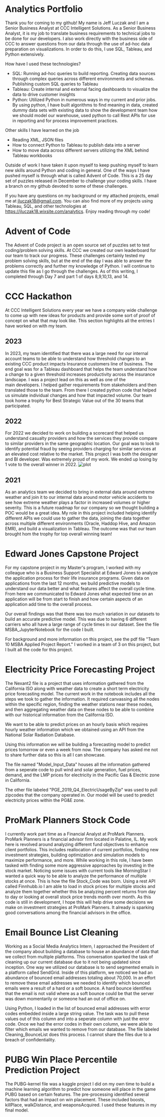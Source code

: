 # Analytics Portfolio
Thank you for coming to my github! My name is Jeff Luczak and I am a Senior Business Analyst at CCC Intelligent Solutions. As a Senior Business Analyst, it is my job to translate business requirements to technical jobs to be done for our developers. I also work directly with the business side of CCC to answer questions from our data through the use of ad-hoc data preparation on visualizations. In order to do this, I use SQL, Tableau, and Python extensively.

How have I used these technologies?
- SQL: Running ad-hoc queries to build reporting. Creating data sources through complex queries across different environments and schemas. Publishing custom SQL queries to Tableau
- Tableau: Create internal and external facing dashboards to visualize the data to drive customer insights
- Python: Utilized Python in numerous ways in my current and prior jobs. By using python, I have built algorithms to find meaning in data, created dummy data sets with existing data to show the development team how we should model our warehouse, used python to call Rest APIs for use in reporting and for process improvement practices.

Other skills I have learned on the job
- Reading XML, JSON files
- How to connect Python to Tableau to publish data into a server
- How to move data across different servers utilizing the XML behind Tableau workbooks

Outside of work I have taken it upon myself to keep pushing myself to learn new skills around Python and coding in general. One of the ways I have pushed myself is through what is called Advent of Code. This is a 25 day set of puzzles released in December to challenge your coding skills. I have a branch on my github devoted to some of these challenges. 

If you have any questions on my background or my attached projects, email me
at jluczak18@gmail.com. You can also find more of my projects using Tableau, SQL, and other technologies at https://jluczak18.wixsite.com/analytics. Enjoy reading through my code!

# Advent of Code
The Advent of Code project is an open source set of puzzles set to test coding/problem solving skills. At CCC we created our own leaderboard for our team to track our progress. These challenges certainly tested my problem solving skills, but at the end of the day I was able to answer the problems correctly and further my knowledge of Python. I will continue to update this file as I go through the challenges. As of this writing, I completed through Day 7 and part 1 of days 8,9,10,13, and 14.

# CCC Hackathon
At CCC Intelligent Solutions every year we have a company wide challenge to come up with new ideas for products and provide some sort of proof of concept on what that may look like. This section highlights all the entries I have worked on with my team.

  ## 2023
  In 2023, my team identified that there was a large need for our internal account teams to be able to understand how threshold changes to an existing CCC product impacts Insurance customers line of business. The    end goal was for a Tableau dashboard that helps the team understand how a change to a given threshold increases productivity across the insurance landscape. I was a project lead on this as well as one of the   
  main developers. I helped gather requirements from stakeholders and then translated those to the team. From there I created python code that helped us simulate individual changes and how that impacted volume. 
  Our team took home a trophy for Best Strategic Value out of the 30 teams that participated.

  ## 2022
  For 2022 we decided to work on building a scorecard that helped us understand casualty providers and how the services they provide compare to similar providers in the same geographic location. Our goal was to 
  look to identify potential fraud by seeing providers charging for similar services at an elevated cost relative to the market. This project I was both the designer and BI developer. Was extremely proud of my 
  work. We ended up losing by 1 vote to the overall winner in 2022.
  ![plot](C:\Users\jlucz\Downloads\ProviderScorecardScreen2.png)
  
  ## 2021
  As an analytics team we decided to bring in external data around extreme weather and join it to our internal data around motor vehicle accidents to see how extreme weather plays a factor in increased volumes or    higher severity. This is a future roadmap for our company so we thought building a POC would be a great idea. My role in this project included helping identify different APIs we could use to gather the data, 
  joining the data together across multiple different environments (Oracle, Haddop Hive, and Amazon EMR), and build a visualization in Tableau. The outcome was that our team brought hom the trophy for top overall 
  winning team!

# Edward Jones Capstone Project
For my capstone project in my Master's program, I worked with my colleague who is a Business Support Specialist at Edward Jones to analyze the application process for their life insurance programs. Given data on applications from the last 12 months, we build predictive models to understand our data better and what features affect the overall cycle time. From here we communicated to Edward Jones what expected time on an application will be from start to finish and how certain aspects of an application add time to the overall process.

Our overall findings was that there was too much variation in our datasets to build an accurate predictive model. This was due to having 6 different carriers who all have a large range of cycle times in our dataset. See the file MSBA_JupyterNotebook for the code I built. 

For background and more information on this project, see the pdf file "Team 10 MSBA Applied Project Report." I worked in a team of 3 on this project, but I built all the code for this project.

# Electricity Price Forecasting Project
The Nexant2 file is a project that uses information gathered from the California ISO along with weather data 
to create a short term electricity price forecasting model. The current work in the notebook includes all the steps we took to gather the information. It required canvassing all the nodes within the specific region, finding the weather stations near these nodes, and then aggregating weather data on these nodes to be able to combine with our historical information from the California ISO.

We want to be able to predict prices on an hourly basis which requires hourly weather information which we obtained using an API
from the National Solar Radiation Database.

Using this information we will be building a forecasting model to predict prices tomorrow or even a week from now. The company has asked me not to share further data so this is all I can showcase.

The file named "Model_Input_Data" houses all the information gathered from a seperate code to pull wind and solar generation,
fuel prices, demand, and the LMP prices for electricity in the Pacific Gas & Electric zone in California. 

The other file labeled "PGE_2019_Q4_ElectricUsageByZip" was used to pull zipcodes that the company operated in. Our model will be 
used to predict electricity prices within the PG&E zone.

# ProMark Planners Stock Code
I currently work part time as a Financial Analyst at ProMark Planners. ProMark Planners is a financial advisor firm located in Palatine, IL. My work here is revolved around analyzing different fund objectives to enhance client portfolios. This includes reallocation of current portfolios, finding new investment strategies, building optimization and simulation models to maximize performance, and more. While working in this role, I have been tasked with finding some more aggressive approaches by investing in the stock market. Noticing some issues with current tools like MorningStar I wanted a quick way to be able to analyze the performance of multiple stocks at once. This is how the file Stock_Code was born. Using a rest API called Finnhubb.io I am able to load in stock prices for multiple stocks and analyze them together whether this be analyzing percent returns from day to day or looking at overall stock price trends month over month. As this code is still in development, I hope this will help drive some decisions we make on investment strategies at ProMark Planners. It already is sparking good conversations among the financial advisors in the office.

# Email Bounce List Cleaning
Working as a Social Media Analytics Intern, I approached the President of the company about building a database to house an abundance of data that we collect from multiple platforms. This conversation sparked the task of cleaning up our current database due to it not being updated since inception. One way we utilized our database is to send segmented emails in a platform called SendGrid. Inside of this platform, we noticed we had an abundance of bounced email addresses totaling about 70,000. In an effort to remove these email addresses we needed to identify which bounced emails were a result of a hard or a soft bounce. A hard bounce identifies that the email is not valid where as a soft bounce could be that the server was down momentarily or someone had an out of office on. 

Using Python, I loaded in the list of bounced email addresses with error codes embedded inside a large string value. The task was to pull these values out of this column and into a seperate column with just the error code. Once we had the error codes in their own column, we were able to filter which emails we wanted to remove from our database. The file labeled Cleaning_BounceList does this process. I cannot share the files due to a breach of confidentiality.

# PUBG Win Place Percentile Prediction Project
The PUBG-kernel file was a kaggle project I did on my own time to build a machine learning algorithm to predict how someone will
place in the game PUBG based on certain features. The pre-processing identified several factors that had an impact on win placement.
These included boosts, killPlace, walkDistance, and weaponsAcquired. I used these features in my final model.
